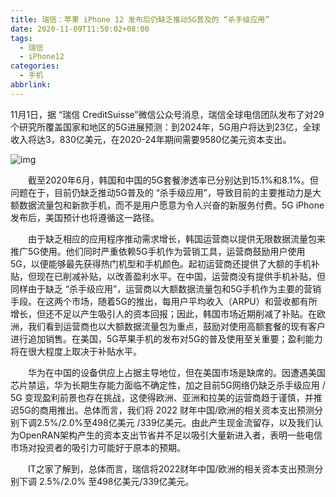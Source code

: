 ```yaml
---
title: 瑞信：苹果 iPhone 12 发布后仍缺乏推动5G普及的 “杀手级应用”
date: 2020-11-09T11:50:02+08:00
tags:
  - 瑞信
  - iPhone12
categories:
  - 手机
abbrlink:
---
```


11月1日，据 “瑞信 CreditSuisse”微信公众号消息，瑞信全球电信团队发布了对29个研究所覆盖国家和地区的5G进展预测：到2024年，5G用户将达到23亿，全球收入将达3，830亿美元，在2020-24年期间需要9580亿美元资本支出。

![img](https://cdn.jsdelivr.net/gh/yakeing/Documentation@main/Hexo/images/ad54-kcieyvz2248337.jpg)

　　截至2020年6月，韩国和中国的5G套餐渗透率已分别达到15.1%和8.1%。但问题在于，目前仍缺乏推动5G普及的 “杀手级应用”，导致目前的主要推动力是大额数据流量包和新款手机，而不是用户愿意为令人兴奋的新服务付费。5G iPhone发布后，美国预计也将遵循这一路径。

　　由于缺乏相应的应用程序推动需求增长，韩国运营商以提供无限数据流量包来推广5G使用。他们同时严重依赖5G手机作为营销工具，运营商鼓励用户使用5G，以便能够最先获得热门机型和手机颜色。起初运营商还提供了大额的手机补贴，但现在已削减补贴，以改善盈利水平。在中国，运营商没有提供手机补贴，但同样由于缺乏 “杀手级应用”，运营商以大额数据流量包和5G手机作为主要的营销手段。在这两个市场，随着5G的推出，每用户平均收入（ARPU）和营收都有所增长，但还不足以产生吸引人的资本回报；因此，韩国市场近期削减了补贴。在欧洲，我们看到运营商也以大额数据流量包为重点，鼓励对使用高额套餐的现有客户进行追加销售。在美国，5G苹果手机的发布对5G的普及使用至关重要；盈利能力将在很大程度上取决于补贴水平。

　　华为在中国的设备供应上占据主导地位，但在美国市场是缺席的。因遭遇美国芯片禁运，华为长期生存能力面临不确定性，加之目前5G网络仍缺乏杀手级应用 / 5G 变现盈利前景也存在挑战，这使得欧洲、亚洲和拉美的运营商趋于谨慎，并推迟5G的商用推出。总体而言，我们将 2022 财年中国/欧洲的相关资本支出预测分别下调2.5%/2.0%至498亿美元 /339亿美元。由此产生现金流留存，以及我们认为OpenRAN架构产生的资本支出节省并不足以吸引大量新进入者，表明一些电信市场对投资者的吸引力可能好于原本的预期。

　　IT之家了解到，总体而言，瑞信将2022财年中国/欧洲的相关资本支出预测分别下调 2.5%/2.0% 至498亿美元/339亿美元。
